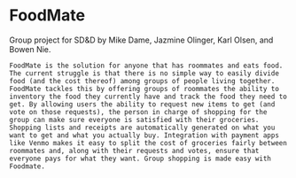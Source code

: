 # FoodMate
Group project for SD&amp;D by Mike Dame, Jazmine Olinger, Karl Olsen, and Bowen Nie.

	FoodMate is the solution for anyone that has roommates and eats food. The current struggle is that there is no simple way to easily divide food (and the cost thereof) among groups of people living together. FoodMate tackles this by offering groups of roommates the ability to inventory the food they currently have and track the food they need to get. By allowing users the ability to request new items to get (and vote on those requests), the person in charge of shopping for the group can make sure everyone is satisfied with their groceries. Shopping lists and receipts are automatically generated on what you want to get and what you actually buy. Integration with payment apps like Venmo makes it easy to split the cost of groceries fairly between roommates and, along with their requests and votes, ensure that everyone pays for what they want. Group shopping is made easy with Foodmate.
